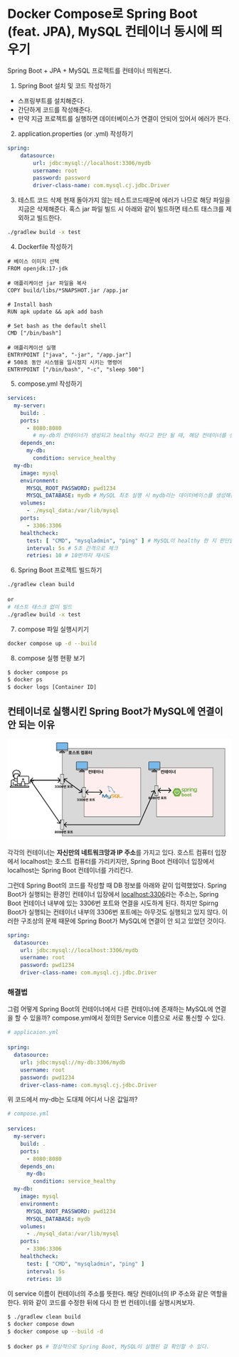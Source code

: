 # Docker Compose로 Spring Boot (feat. JPA), MySQL 컨테이너 동시에 띄우기
Spring Boot + JPA + MySQL 프로젝트를 컨테이너 띄워본다.

1. Spring Boot 설치 및 코드 작성하기
- 스프링부트를 설치해준다.
- 간단하게 코드를 작성해준다.
- 만약 지금 프로젝트를 실행하면 데이터베이스가 연결이 안되어 있어서 에러가 뜬다.

2. application.properties (or .yml) 작성하기
```yml
spring:
	datasource:
		url: jdbc:mysql://localhost:3306/mydb
		username: root
		password: password
		driver-class-name: com.mysql.cj.jdbc.Driver		
```

3. 테스트 코드 삭제
현재 돌아가지 않는 테스트코드때문에 에러가 나므로 해당 파일을 지금은 삭제해준다.
혹스 jar 파일 빌드 시 아래와 같이 빌드하면 테스트 태스크를 제외하고 빌드한다.
```bash
./gradlew build -x test
```

4. Dockerfile 작성하기
```docker
# 베이스 이미지 선택
FROM openjdk:17-jdk

# 애플리케이션 jar 파일을 복사
COPY build/libs/*SNAPSHOT.jar /app.jar

# Install bash  
RUN apk update && apk add bash  
  
# Set bash as the default shell  
CMD ["/bin/bash"]

# 애플리케이션 실행
ENTRYPOINT ["java", "-jar", "/app.jar"]
# 500초 동안 시스템을 일시정지 시키는 명령어
ENTRYPOINT ["/bin/bash", "-c", "sleep 500"]
```

5. compose.yml 작성하기
```yml
services:
  my-server:
    build: .
    ports:
      - 8080:8080
		# my-db의 컨테이너가 생성되고 healthy 하다고 판단 될 때, 해당 컨테이너를 생성한다. 
    depends_on:
      my-db:
        condition: service_healthy
  my-db:
    image: mysql
    environment:
      MYSQL_ROOT_PASSWORD: pwd1234
      MYSQL_DATABASE: mydb # MySQL 최초 실행 시 mydb라는 데이터베이스를 생성해준다.
    volumes:
      - ./mysql_data:/var/lib/mysql
    ports:
      - 3306:3306
    healthcheck:
      test: [ "CMD", "mysqladmin", "ping" ] # MySQL이 healthy 한 지 판단할 수 있는 명령어
      interval: 5s # 5초 간격으로 체크
      retries: 10 # 10번까지 재시도
```

6. Spring Boot 프로젝트 빌드하기
```bash
./gradlew clean build

or
# 테스트 태스크 없이 빌드
./gradlew build -x test
```

7. compose 파일 실행시키기
```bash
docker compose up -d --build
```

8. compose 실행 현황 보기
```bash
$ docker compose ps
$ docker ps
$ docker logs [Container ID]
```

## 컨테이너로 실행시킨 Spring Boot가 MySQL에 연결이 안 되는 이유
![springboot_mysql_not_connect](/media/도구%20및%20환경/Docker/springboot_mysql_not_connect.webp)

각각의 컨테이너는 **자신만의 네트워크망과 IP 주소**를 가지고 있다. 호스트 컴퓨터 입장에서 localhost는 호스트 컴퓨터를 가리키지만, Spring Boot 컨테이너 입장에서 localhost는 Spring Boot 컨테이너를 가리킨다.

그런데 Spring Boot의 코드를 작성할 때 DB 정보를 아래와 같이 입력했었다. Spring Boot가 실행되는 환경인 컨테이너 입장에서 [localhost:3306](http://localhost:3306)라는 주소는, Spring Boot 컨테이너 내부에 있는 3306번 포트와 연결을 시도하게 된다. 하지만 Spirng Boot가 실행되는 컨테이너 내부의 3306번 포트에는 아무것도 실행되고 있지 않다. 이러한 구조상의 문제 때문에 Spring Boot가 MySQL에 연결이 안 되고 있었던 것이다.
```yml
spring:
  datasource:
    url: jdbc:mysql://localhost:3306/mydb
    username: root
    password: pwd1234
    driver-class-name: com.mysql.cj.jdbc.Driver
```

### 해결법
그럼 어떻게 Spring Boot의 컨테이너에서 다른 컨테이너에 존재하는 MySQL에 연결을 할 수 있을까?
compose.yml에서 정의한 Service 이름으로 서로 통신할 수 있다.

```yml
# applicaion.yml

spring:
  datasource:
    url: jdbc:mysql://my-db:3306/mydb
    username: root
    password: pwd1234
    driver-class-name: com.mysql.cj.jdbc.Driver
```
위 코드에서 my-db는 도대체 어디서 나온 값일까?

```yml
# compose.yml

services:
  my-server:
    build: .
    ports:
      - 8080:8080
    depends_on:
      my-db:
        condition: service_healthy
  my-db:
    image: mysql
    environment:
      MYSQL_ROOT_PASSWORD: pwd1234
      MYSQL_DATABASE: mydb
    volumes:
      - ./mysql_data:/var/lib/mysql
    ports:
      - 3306:3306
    healthcheck:
      test: [ "CMD", "mysqladmin", "ping" ]
      interval: 5s
      retries: 10
```
이 service 이름이 컨테이너의 주소를 뜻한다. 해당 컨테이너의 IP 주소와 같은 역할을 한다.
위와 같이 코드를 수정한 뒤에 다시 한 번 컨테이너를 실행시켜보자.
```bash
$ ./gradlew clean build
$ docker compose down
$ docker compose up --build -d

$ docker ps # 정상적으로 Spring Boot, MySQL이 실행된 걸 확인할 수 있다. 
```